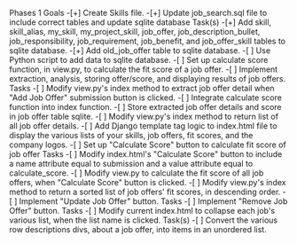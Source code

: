 Phases 1
    Goals
    -[+] Create Skills file.
    -[+] Update job_search.sql file to include correct tables and update sqlite database
        Task(s)
        -[+] Add skill, skill_alias, my_skill, my_project_skill, job_offer, job_description_bullet, job_responsibility, job_requirement, job_benefit, and job_offer_skill tables to sqlite database.
        -[+] Add old_job_offer table to sqlite database.
    -[ ] Use Python script to add data to sqlite database.
    -[ ] Set up calculate score function, in view.py, to calculate the fit score of a job offer.
    -[ ] Implement extraction, analysis, storing offer/score, and displaying results of job offers.
        Tasks
        -[ ] Modify view.py's index method to extract job offer detail when "Add Job Offer" submission button is clicked.
        -[ ] Integrate calculate score function into index function.
        -[ ] Store extracted job offer details and score in job offer table sqlite.
        -[ ] Modify view.py's index method to return list of all job offer details.
        -[ ] Add Django template tag logic to index.html file to display the various lists of your skills, job offers, fit scores, and the company logos.
    -[ ] Set up "Calculate Score" button to calculate fit score of job offer
        Tasks
        -[ ] Modify index.html's "Calculate Score" button to include a name attribute equal to submission and a value attribute equal to calculate_score.
        -[ ] Modify view.py to calculate the fit score of all job offers, when "Calculate Score" button is clicked.
    -[ ] Modify view.py's index method to return a sorted list of job offers' fit scores, in descending order.
    -[ ] Implement "Update Job Offer" button.
        Tasks
    -[ ] Implement "Remove Job Offer" button.
        Tasks
    -[ ] Modify current index.html to collapse each job's various list, when the list name is clicked.
        Task(s)
        -[ ] Convert the various row descriptions divs, about a job offer, into items in an unordered list.
